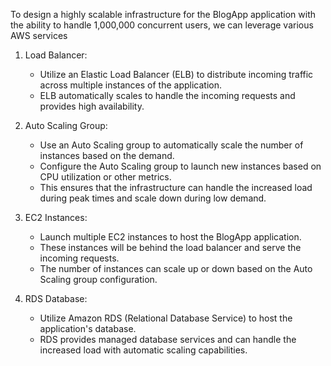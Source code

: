  To design a highly scalable infrastructure for the BlogApp application with the ability to handle 1,000,000 concurrent users, we can leverage various AWS services

1. Load Balancer:
   - Utilize an Elastic Load Balancer (ELB) to distribute incoming traffic across multiple instances of the application.
   - ELB automatically scales to handle the incoming requests and provides high availability.

2. Auto Scaling Group:
   - Use an Auto Scaling group to automatically scale the number of instances based on the demand.
   - Configure the Auto Scaling group to launch new instances based on CPU utilization or other metrics.
   - This ensures that the infrastructure can handle the increased load during peak times and scale down during low demand.

3. EC2 Instances:
   - Launch multiple EC2 instances to host the BlogApp application.
   - These instances will be behind the load balancer and serve the incoming requests.
   - The number of instances can scale up or down based on the Auto Scaling group configuration.

4. RDS Database:
   - Utilize Amazon RDS (Relational Database Service) to host the application's database.
   - RDS provides managed database services and can handle the increased load with automatic scaling capabilities.
   
